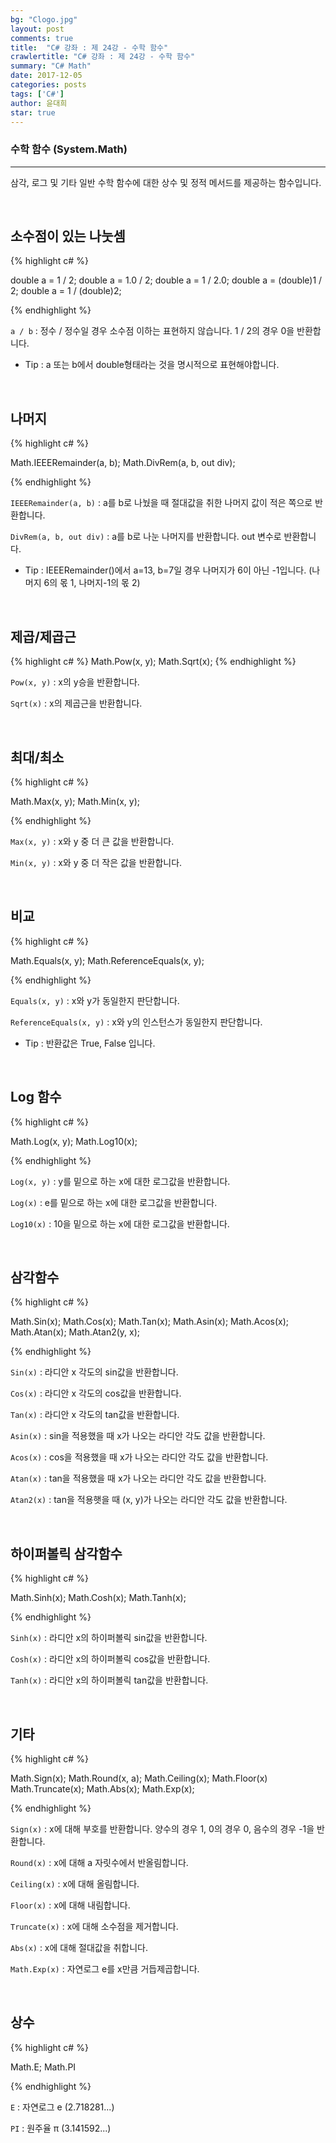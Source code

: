 ```yaml
---
bg: "Clogo.jpg"
layout: post
comments: true
title:  "C# 강좌 : 제 24강 - 수학 함수"
crawlertitle: "C# 강좌 : 제 24강 - 수학 함수"
summary: "C# Math"
date: 2017-12-05
categories: posts
tags: ['C#']
author: 윤대희
star: true
---
```


### 수학 함수 (System.Math) ###
----------
삼각, 로그 및 기타 일반 수학 함수에 대한 상수 및 정적 메서드를 제공하는 함수입니다.

<br>

## 소수점이 있는 나눗셈 ##

{% highlight c# %}

double a = 1 / 2;
double a = 1.0 / 2;
double a = 1 / 2.0;
double a = (double)1 / 2;
double a = 1 / (double)2;

{% endhighlight %}

`a / b` : 정수 / 정수일 경우 소수점 이하는 표현하지 않습니다. 1 / 2의 경우 0을 반환합니다.

* Tip : a 또는 b에서 double형태라는 것을 명시적으로 표현해야합니다.

<br>

## 나머지 ##

{% highlight c# %}

Math.IEEERemainder(a, b);
Math.DivRem(a, b, out div);

{% endhighlight %}

`IEEERemainder(a, b)` : a를 b로 나눴을 때 절대값을 취한 나머지 값이 적은 쪽으로 반환합니다.

`DivRem(a, b, out div)` : a를 b로 나눈 나머지를 반환합니다. out 변수로 반환합니다.

* Tip : IEEERemainder()에서 a=13, b=7일 경우 나머지가 6이 아닌 -1입니다. (나머지 6의 몫 1, 나머지-1의 몫 2)

<br>

## 제곱/제곱근 ##

{% highlight c# %}
Math.Pow(x, y);
Math.Sqrt(x);
{% endhighlight %}

`Pow(x, y)` : x의 y승을 반환합니다.

`Sqrt(x)` : x의 제곱근을 반환합니다. 

<br>

## 최대/최소 ##

{% highlight c# %}

Math.Max(x, y);
Math.Min(x, y);

{% endhighlight %}

`Max(x, y)` : x와 y 중 더 큰 값을 반환합니다.

`Min(x, y)` : x와 y 중 더 작은 값을 반환합니다.

<br>

## 비교 ##

{% highlight c# %}

Math.Equals(x, y);
Math.ReferenceEquals(x, y);

{% endhighlight %}

`Equals(x, y)` : x와 y가 동일한지 판단합니다.

`ReferenceEquals(x, y)` : x와 y의 인스턴스가 동일한지 판단합니다.

* Tip : 반환값은 True, False 입니다.

<br>

## Log 함수 ##

{% highlight c# %}

Math.Log(x, y);
Math.Log10(x);

{% endhighlight %}

`Log(x, y)` : y를 밑으로 하는 x에 대한 로그값을 반환합니다.

`Log(x)` : e를 밑으로 하는 x에 대한 로그값을 반환합니다.

`Log10(x)` : 10을 밑으로 하는 x에 대한 로그값을 반환합니다.

<br>

## 삼각함수 ##

{% highlight c# %}

Math.Sin(x); 
Math.Cos(x);
Math.Tan(x);
Math.Asin(x);
Math.Acos(x);
Math.Atan(x);
Math.Atan2(y, x);

{% endhighlight %}

`Sin(x)` : 라디안 x 각도의 sin값을 반환합니다.

`Cos(x)` : 라디안 x 각도의 cos값을 반환합니다.

`Tan(x)` : 라디안 x 각도의 tan값을 반환합니다.

`Asin(x)` : sin을 적용했을 때 x가 나오는 라디안 각도 값을 반환합니다.
 
`Acos(x)` : cos을 적용했을 때 x가 나오는 라디안 각도 값을 반환합니다. 

`Atan(x)` : tan을 적용했을 때 x가 나오는 라디안 각도 값을 반환합니다. 

`Atan2(x)` : tan을 적용햇을 때 (x, y)가 나오는 라디안 각도 값을 반환합니다.

<br>

## 하이퍼볼릭 삼각함수 ##

{% highlight c# %}

Math.Sinh(x); 
Math.Cosh(x);
Math.Tanh(x);

{% endhighlight %}

`Sinh(x)` : 라디안 x의 하이퍼볼릭 sin값을 반환합니다.

`Cosh(x)` : 라디안 x의 하이퍼볼릭 cos값을 반환합니다.

`Tanh(x)` : 라디안 x의 하이퍼볼릭 tan값을 반환합니다.

<br>

## 기타 ##

{% highlight c# %}

Math.Sign(x);
Math.Round(x, a); 
Math.Ceiling(x);
Math.Floor(x)
Math.Truncate(x);
Math.Abs(x);
Math.Exp(x);

{% endhighlight %}

`Sign(x)` : x에 대해 부호를 반환합니다. 양수의 경우 1, 0의 경우 0, 음수의 경우 -1을 반환합니다.

`Round(x)` : x에 대해 a 자릿수에서 반올림합니다.

`Ceiling(x)` : x에 대해 올림합니다.

`Floor(x)` : x에 대해 내림합니다.

`Truncate(x)` : x에 대해 소수점을 제거합니다.

`Abs(x)` : x에 대해 절대값을 취합니다.

`Math.Exp(x)` : 자연로그 e를 x만큼 거듭제곱합니다.

<br>

## 상수 ##

{% highlight c# %}

Math.E;
Math.PI

{% endhighlight %}

`E` : 자연로그 e (2.718281...)

`PI` :  원주율 π (3.141592...)


